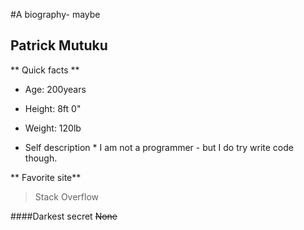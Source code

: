 #A biography- maybe
## Patrick Mutuku

** Quick facts **
* Age: 200years
* Height: 8ft 0"
* Weight: 120lb

* Self description *
I am not a programmer - but I do try write code though. 

** Favorite site**
> Stack Overflow

####Darkest secret
~~None~~
